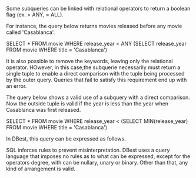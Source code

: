 Some subqueries can be linked with relational operators to return a boolean flag (ex. > ANY, = ALL).

For instance, the query below returns movies released before any movie called 'Casablanca'.

SELECT * FROM movie
WHERE release_year < ANY (SELECT release_year FROM movie WHERE title = 'Casablanca')

It is also possible to remove the keywords, leaving only the relational operator.
HOwever, in this case,the subquerie necessarily must return a single tuple to enable a direct comparison with the tuple being processed by the outer query.  Queries that fail to satisfy this requirement end up with an error.

The query below shows a valid use of a subquery with a direct comparison. Now the outside tuple is valid if the year is less than the year when Casablanca was first released. 

SELECT * FROM movie
WHERE release_year < (SELECT MIN(release_year) FROM movie WHERE title = 'Casablanca')

In DBest, this query can be expressed as follows. 




SQL inforces rules to prevent misinterpretation. 
DBest uses a query language that imposes no rules as to what can be expressed, except for the operators degree, with can be nullary, unary or binary. Other than that, any kind of arrangement is valid.

